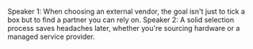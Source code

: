 Speaker 1: When choosing an external vendor, the goal isn't just to tick a box but to find a partner you can rely on.
Speaker 2: A solid selection process saves headaches later, whether you're sourcing hardware or a managed service provider.
